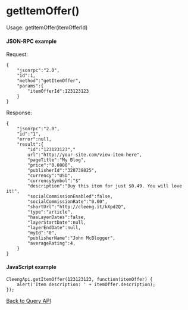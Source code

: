 getItemOffer()
==============

Usage:
    getItemOffer(itemOfferId)

#### JSON-RPC example

Request:

    {
        "jsonrpc":"2.0",
        "id":1,
        "method":"getItemOffer",
        "params":{
            "itemOfferId":123123123
        }
    }

Response:

    {
        "jsonrpc":"2.0",
        "id":"1",
        "error":null,
        "result":{
            "id":"123123123","
            url":"http://your-site.com/view-item-here",
            "pageTitle":"My Blog",
            "price":"0.0000",
            "publisherId":"328738825",
            "currency":"USD",
            "currencySymbol":"$"
            "description":"Buy this item for just $0.49. You will love it!",
            "socialCommissionEnabled":false,
            "socialCommissionRate":"0.00",
            "shortUrl":"http://cleeng.it/kXpd2Q",
            "type":"article",
            "hasLayerDates":false,
            "layerStartDate":null,
            "layerEndDate":null,
            "myId":"0",
            "publisherName":"John McBlogger",
            "averageRating":4,
        }
    }


#### JavaScript example

    CleengApi.getItemOffer(123123123, function(itemOffer) {
        alert('Item description: ' + itemOffer.description);
    });


[Back to Query API](Reference/Query_API)